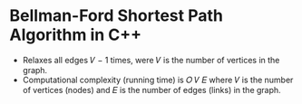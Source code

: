 <h1>Bellman-Ford Shortest Path Algorithm in C++</h1>
<ul>
<li>Relaxes all edges 𝑉 − 1 times, were 𝑉 is the number of vertices in the graph.</li>
<li>Computational complexity (running time) is 𝑂 𝑉 𝐸
where 𝑉 is the number of vertices (nodes) and 𝐸 is the
number of edges (links) in the graph.</li>
</ul>
